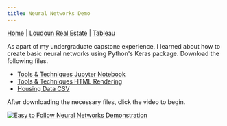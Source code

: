```yaml
---
title: Neural Networks Demo
---
```


[Home](../index.md) | [Loudoun Real Estate](https://dte324.github.io/loudounRealEstate/loudounIndex.md) | [Tableau](https://dte324.github.io/tableau/tableauIndex.html)

As apart of my undergraduate capstone experience, I learned about how to create basic neural networks using Python's Keras package. Download the following files.
- [Tools & Techniques Jupyter Notebook](ToolsTechniques.ipynb)
- [Tools & Techniques HTML Rendering](ToolsTechniques.html)
- [Housing Data CSV](subset_cleaned_data.csv)

After downloading the necessary files, click the video to begin.

[![Easy to Follow Neural Networks Demonstration](https://img.youtube.com/vi/juxqMT0Ow7E/0.jpg)](https://www.youtube.com/watch?v=juxqMT0Ow7E)
